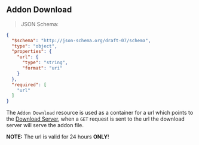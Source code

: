 ## Addon Download

> JSON Schema:

```json
{
  "$schema": "http://json-schema.org/draft-07/schema",
  "type": "object",
  "properties": {
    "url": {
      "type": "string",
      "format": "uri"
    }
  },
  "required": [
    "url"
  ]
}
```

The `Addon Download` resource is used as a container for a url which points to the
[Download Server](#), when a `GET` request is sent to the url the download server will serve the addon file.<br>

**NOTE:** The url is valid for 24 hours **ONLY**!
